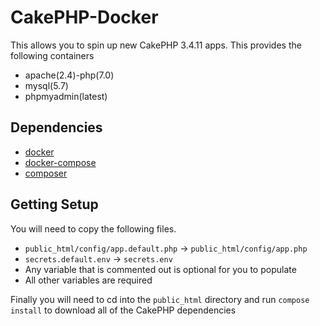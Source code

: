 # CakePHP-Docker

This allows you to spin up new CakePHP 3.4.11 apps. This provides the following containers

 - apache(2.4)-php(7.0)
 - mysql(5.7)
 - phpmyadmin(latest)

## Dependencies
 - [docker](https://docs.docker.com/engine/installation/)
 - [docker-compose](https://docs.docker.com/compose/install/)
 - [composer](https://getcomposer.org/doc/00-intro.md)

## Getting Setup
You will need to copy the following files.
 - `public_html/config/app.default.php` -> `public_html/config/app.php`
 - `secrets.default.env` -> `secrets.env`
  - Any variable that is commented out is optional for you to populate
  - All other variables are required

Finally you will need to cd into the `public_html` directory and run `compose install` to download all of the CakePHP dependencies
